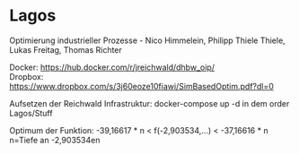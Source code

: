 # Lagos
Optimierung industrieller Prozesse - Nico Himmelein, Philipp Thiele Thiele, Lukas Freitag, Thomas Richter

Docker: https://hub.docker.com/r/jreichwald/dhbw_oip/
</br>
Dropbox: https://www.dropbox.com/s/3j60eoze10fiawi/SimBasedOptim.pdf?dl=0

Aufsetzen der Reichwald Infrastruktur:
docker-compose up -d in dem order Lagos/Stuff

Optimum der Funktion:
-39,16617 * n < f(-2,903534,...) < -37,16616 * n
n=Tiefe an -2,903534en
